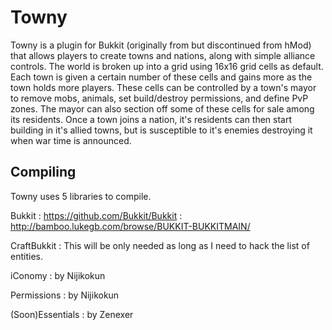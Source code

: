 Towny
====================
Towny is a plugin for Bukkit (originally from but discontinued from hMod) that allows players to create towns and nations, along with simple alliance controls. The world is broken up into a grid using 16x16 grid cells as default. Each town is given a certain number of these cells and gains more as the town holds more players. These cells can be controlled by a town's mayor to remove mobs, animals, set build/destroy permissions, and define PvP zones. The mayor can also section off some of these cells for sale among its residents. Once a town joins a nation, it's residents can then start building in it's allied towns, but is susceptible to it's enemies destroying it when war time is announced. 

Compiling
---------
Towny uses 5 libraries to compile.

Bukkit : https://github.com/Bukkit/Bukkit : http://bamboo.lukegb.com/browse/BUKKIT-BUKKITMAIN/

CraftBukkit : This will be only needed as long as I need to hack the list of entities.

iConomy : by Nijikokun

Permissions : by Nijikokun


(Soon)Essentials : by Zenexer